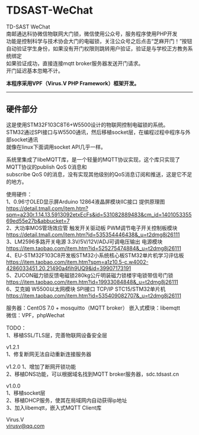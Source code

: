 # TDSAST-WeChat
TD-SAST WeChat  
南邮通达科协微信物联网大门锁，微信使用公众号，服务程序使用PHP开发  
功能是控制科学与技术协会大门的电磁锁，关注公众号之后点击“芝麻开门！”按钮  
自动验证学生身份，如果没有开门权限则跳转用户验证，验证是与学校正方教务系统绑定  
如果验证成功，直接连接mqtt broker服务器发送开门请求。  
开门延迟基本忽略不计。

**本程序采用VPF（Virus.V PHP Framework）框架开发。**
***
## 硬件部分
这是使用STM32F103C8T6+W5500设计的物联网控制电磁锁的系统。  
STM32通过SPI接口与W5500通讯，然后移植socket层，在编程过程中程序与外部socket通讯  
就像在linux下面调用socket API几乎一样。  
  
系统里集成了libeMQTT库，是一个轻量的MQTT协议实现，这个库只实现了MQTT协议的publish QoS 0消息和  
subscribe QoS 0的消息，没有实现其他级别的QoS消息订阅和推送，这是它不足的地方。  
  
使用硬件：  
1、0.96寸OLED显示屏Arduino 12864液晶屏模块IIC接口 提供原理图  
https://detail.tmall.com/item.htm?spm=a230r.1.14.13.5913092etxEcFs&id=531082889483&cm_id=140105335569ed55e27b&abbucket=7  
2、大功率MOS管场效应管 触发开关驱动板 PWM调节电子开关控制板模块  
https://detail.tmall.com/item.htm?id=535354446438&_u=t2dmg8j26111  
3、LM2596多路开关电源 3.3V/5V/12V/ADJ可调电压输出 电源模块  
https://item.taobao.com/item.htm?id=525275474884&_u=t2dmg8j26111  
4、EU-STM32F103C8开发板STM32小系统核心板STM32单片机学习评估板  
https://item.taobao.com/item.htm?spm=a1z10.5-c.w4002-4286033451.20.21490a4fih9UQ9&id=39907173191  
5、ZUCON磁力锁反馈电磁锁280kg公斤明装磁力锁楼宇电锁带信号门锁  
https://item.taobao.com/item.htm?id=19933084848&_u=t2dmg8j26111  
6、艾克姆 W5500以太网模块 SPI接口 TCP/IP STC15/STM32单片机  
https://item.taobao.com/item.htm?id=535409082707&_u=t2dmg8j26111  
  
服务器：CentOS 7.0 + mosquitto（MQTT broker） 
嵌入式模块：libemqtt  
微信：VPF，phpWechat  
  
TODO：  
1、移植SSL/TLS层，完善物联网设备安全层  
  
v1.2.1   
1、修复断网无法自动重新连接服务器  
  
v1.2.0
1、增加了断网开锁功能  
2、移植DNS功能，可以根据域名找到MQTT broker服务器，sdc.tdsast.cn  
  
v1.0.0  
1、移植socket层    
2、移植DHCP服务，使其在局域网内自动获得ip地址  
3、加入libemqtt，嵌入式MQTT Client库  
  
   Virus.V  
virusv@qq.com  
